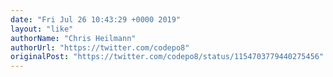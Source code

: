 ```yaml
---
date: "Fri Jul 26 10:43:29 +0000 2019"
layout: "like"
authorName: "Chris Heilmann"
authorUrl: "https://twitter.com/codepo8"
originalPost: "https://twitter.com/codepo8/status/1154703779440275456"
---
```

